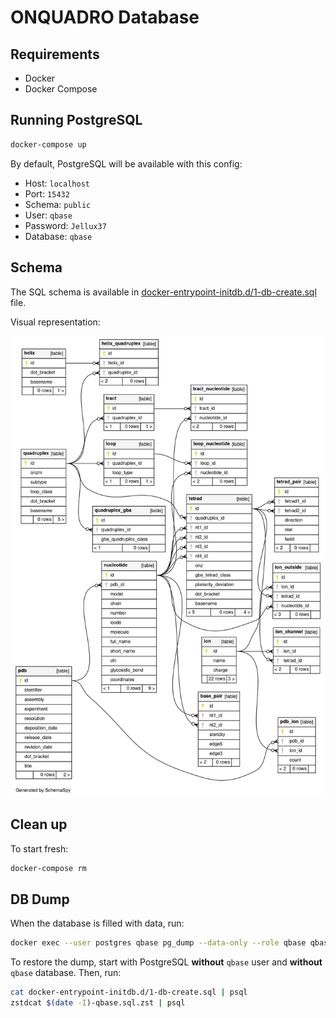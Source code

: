 # ONQUADRO Database

## Requirements

- Docker
- Docker Compose

## Running PostgreSQL

``` sh
docker-compose up
```

By default, PostgreSQL will be available with this config:

- Host: `localhost`
- Port: `15432`
- Schema: `public`
- User: `qbase`
- Password: `Jellux37`
- Database: `qbase`

## Schema

The SQL schema is available in [docker-entrypoint-initdb.d/1-db-create.sql](docker-entrypoint-initdb.d/1-db-create.sql) file.

Visual representation:

![To update this image, please run `schemaspy-run`](schema.svg)

## Clean up

To start fresh:

``` sh
docker-compose rm
```

## DB Dump

When the database is filled with data, run:

``` sh
docker exec --user postgres qbase pg_dump --data-only --role qbase qbase | zstdmt > $(date -I)-qbase.sql.zst
```

To restore the dump, start with PostgreSQL  __without__ `qbase` user and __without__ `qbase` database. Then, run:
``` sh
cat docker-entrypoint-initdb.d/1-db-create.sql | psql
zstdcat $(date -I)-qbase.sql.zst | psql
``` 
